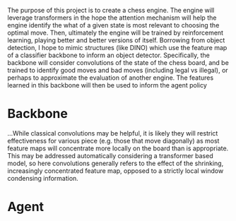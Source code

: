 The purpose of this project is to create a chess engine. The engine will leverage transformers in the hope the 
attention mechanism will help the engine identify the what of a given state is most relevant to choosing the optimal
move. Then, ultimately the engine will be trained by reinforcement learning, playing better and better versions of 
itself. Borrowing from object detection, I hope to mimic structures (like DINO) which use the feature map of a classifier
backbone to inform an object detector. Specifically, the backbone will consider convolutions of the state of the chess
board, and be trained to identify good moves and bad moves (including legal vs illegal), or perhaps to approximate the
evaluation of another engine. The features learned in this backbone will then be used to inform the agent policy


# Backbone
...While classical convolutions may be helpful, it is likely they will restrict effectiveness for various piece (e.g.
those that move diagonally) as most feature maps will concentrate more locally on the board than is appropriate. This
may be addressed automatically considering a transformer based model, so here convolutions generally refers to the effect
of the shrinking, increasingly concentrated feature map, opposed to a strictly local window condensing information.

# Agent